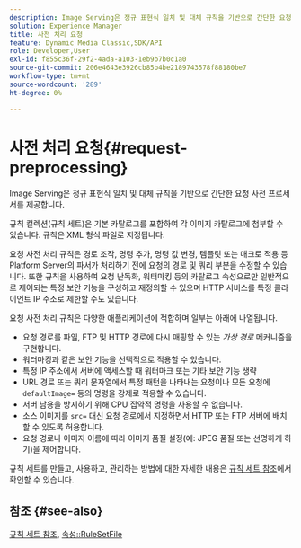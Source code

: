 ```yaml
---
description: Image Serving은 정규 표현식 일치 및 대체 규칙을 기반으로 간단한 요청 사전 프로세서를 제공합니다.
solution: Experience Manager
title: 사전 처리 요청
feature: Dynamic Media Classic,SDK/API
role: Developer,User
exl-id: f855c36f-29f2-4ada-a103-1eb9b7b0c1a0
source-git-commit: 206e4643e3926cb85b4be2189743578f88180be7
workflow-type: tm+mt
source-wordcount: '289'
ht-degree: 0%

---
```


# 사전 처리 요청{#request-preprocessing}

Image Serving은 정규 표현식 일치 및 대체 규칙을 기반으로 간단한 요청 사전 프로세서를 제공합니다.

규칙 컬렉션(규칙 세트)은 기본 카탈로그를 포함하여 각 이미지 카탈로그에 첨부할 수 있습니다. 규칙은 XML 형식 파일로 지정됩니다.

요청 사전 처리 규칙은 경로 조작, 명령 추가, 명령 값 변경, 템플릿 또는 매크로 적용 등 Platform Server의 파서가 처리하기 전에 요청의 경로 및 쿼리 부분을 수정할 수 있습니다. 또한 규칙을 사용하여 요청 난독화, 워터마킹 등의 카탈로그 속성으로만 일반적으로 제어되는 특정 보안 기능을 구성하고 재정의할 수 있으며 HTTP 서비스를 특정 클라이언트 IP 주소로 제한할 수도 있습니다.

요청 사전 처리 규칙은 다양한 애플리케이션에 적합하며 일부는 아래에 나열됩니다.

* 요청 경로를 파일, FTP 및 HTTP 경로에 다시 매핑할 수 있는 *가상 경로* 메커니즘을 구현합니다.
* 워터마킹과 같은 보안 기능을 선택적으로 적용할 수 있습니다.
* 특정 IP 주소에서 서버에 액세스할 때 워터마크 또는 기타 보안 기능 생략
* URL 경로 또는 쿼리 문자열에서 특정 패턴을 나타내는 요청이나 모든 요청에 `defaultImage=` 등의 명령을 강제로 적용할 수 있습니다.
* 서버 남용을 방지하기 위해 CPU 집약적 명령을 사용할 수 없습니다.
* 소스 이미지를 `src=` 대신 요청 경로에서 지정하면서 HTTP 또는 FTP 서버에 배치할 수 있도록 허용합니다.
* 요청 경로나 이미지 이름에 따라 이미지 품질 설정(예: JPEG 품질 또는 선명하게 하기)을 제어합니다.

규칙 세트를 만들고, 사용하고, 관리하는 방법에 대한 자세한 내용은 [규칙 세트 참조](../../../../../is-api/image-catalog/image-serving-api-ref/c-image-catalog-reference/c-rule-set-reference/c-rule-set-reference.md#concept-3e5058cf3507470b82cac638df23ea8e)에서 확인할 수 있습니다.

## 참조 {#see-also}

[규칙 세트 참조](../../../../../is-api/image-catalog/image-serving-api-ref/c-image-catalog-reference/c-rule-set-reference/c-rule-set-reference.md#concept-3e5058cf3507470b82cac638df23ea8e),  [속성::RuleSetFile](../../../../../is-api/image-catalog/image-serving-api-ref/c-image-catalog-reference/c-overview/c-file-formats/r-rule-set-files.md#reference-3e54cb5f4d74411a84889fed056ac093)
